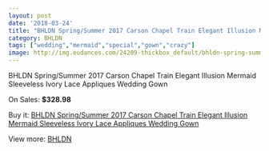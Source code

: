 ```yaml
---
layout: post
date: '2018-03-24'
title: "BHLDN Spring/Summer 2017 Carson Chapel Train Elegant Illusion Mermaid Sleeveless Ivory Lace Appliques Wedding Gown"
category: BHLDN
tags: ["wedding","mermaid","special","gown","crazy"]
image: http://img.eudances.com/24209-thickbox_default/bhldn-spring-summer-2017-carson-chapel-train-elegant-illusion-mermaid-sleeveless-ivory-lace-appliques-wedding-gown.jpg
---
```

BHLDN Spring/Summer 2017 Carson Chapel Train Elegant Illusion Mermaid Sleeveless Ivory Lace Appliques Wedding Gown

On Sales: **$328.98**
<a href="https://www.eudances.com/en/bhldn/8051-bhldn-spring-summer-2017-carson-chapel-train-elegant-illusion-mermaid-sleeveless-ivory-lace-appliques-wedding-gown.html"><amp-img layout="responsive" width="600" height="600" src="//img.eudances.com/24209-thickbox_default/bhldn-spring-summer-2017-carson-chapel-train-elegant-illusion-mermaid-sleeveless-ivory-lace-appliques-wedding-gown.jpg" alt="BHLDN Spring/Summer 2017 Carson Chapel Train Elegant Illusion Mermaid Sleeveless Ivory Lace Appliques Wedding Gown 0" /></a>
<a href="https://www.eudances.com/en/bhldn/8051-bhldn-spring-summer-2017-carson-chapel-train-elegant-illusion-mermaid-sleeveless-ivory-lace-appliques-wedding-gown.html"><amp-img layout="responsive" width="600" height="600" src="//img.eudances.com/24215-thickbox_default/bhldn-spring-summer-2017-carson-chapel-train-elegant-illusion-mermaid-sleeveless-ivory-lace-appliques-wedding-gown.jpg" alt="BHLDN Spring/Summer 2017 Carson Chapel Train Elegant Illusion Mermaid Sleeveless Ivory Lace Appliques Wedding Gown 1" /></a>
<a href="https://www.eudances.com/en/bhldn/8051-bhldn-spring-summer-2017-carson-chapel-train-elegant-illusion-mermaid-sleeveless-ivory-lace-appliques-wedding-gown.html"><amp-img layout="responsive" width="600" height="600" src="//img.eudances.com/24214-thickbox_default/bhldn-spring-summer-2017-carson-chapel-train-elegant-illusion-mermaid-sleeveless-ivory-lace-appliques-wedding-gown.jpg" alt="BHLDN Spring/Summer 2017 Carson Chapel Train Elegant Illusion Mermaid Sleeveless Ivory Lace Appliques Wedding Gown 2" /></a>
<a href="https://www.eudances.com/en/bhldn/8051-bhldn-spring-summer-2017-carson-chapel-train-elegant-illusion-mermaid-sleeveless-ivory-lace-appliques-wedding-gown.html"><amp-img layout="responsive" width="600" height="600" src="//img.eudances.com/24213-thickbox_default/bhldn-spring-summer-2017-carson-chapel-train-elegant-illusion-mermaid-sleeveless-ivory-lace-appliques-wedding-gown.jpg" alt="BHLDN Spring/Summer 2017 Carson Chapel Train Elegant Illusion Mermaid Sleeveless Ivory Lace Appliques Wedding Gown 3" /></a>
<a href="https://www.eudances.com/en/bhldn/8051-bhldn-spring-summer-2017-carson-chapel-train-elegant-illusion-mermaid-sleeveless-ivory-lace-appliques-wedding-gown.html"><amp-img layout="responsive" width="600" height="600" src="//img.eudances.com/24212-thickbox_default/bhldn-spring-summer-2017-carson-chapel-train-elegant-illusion-mermaid-sleeveless-ivory-lace-appliques-wedding-gown.jpg" alt="BHLDN Spring/Summer 2017 Carson Chapel Train Elegant Illusion Mermaid Sleeveless Ivory Lace Appliques Wedding Gown 4" /></a>
<a href="https://www.eudances.com/en/bhldn/8051-bhldn-spring-summer-2017-carson-chapel-train-elegant-illusion-mermaid-sleeveless-ivory-lace-appliques-wedding-gown.html"><amp-img layout="responsive" width="600" height="600" src="//img.eudances.com/24211-thickbox_default/bhldn-spring-summer-2017-carson-chapel-train-elegant-illusion-mermaid-sleeveless-ivory-lace-appliques-wedding-gown.jpg" alt="BHLDN Spring/Summer 2017 Carson Chapel Train Elegant Illusion Mermaid Sleeveless Ivory Lace Appliques Wedding Gown 5" /></a>
<a href="https://www.eudances.com/en/bhldn/8051-bhldn-spring-summer-2017-carson-chapel-train-elegant-illusion-mermaid-sleeveless-ivory-lace-appliques-wedding-gown.html"><amp-img layout="responsive" width="600" height="600" src="//img.eudances.com/24210-thickbox_default/bhldn-spring-summer-2017-carson-chapel-train-elegant-illusion-mermaid-sleeveless-ivory-lace-appliques-wedding-gown.jpg" alt="BHLDN Spring/Summer 2017 Carson Chapel Train Elegant Illusion Mermaid Sleeveless Ivory Lace Appliques Wedding Gown 6" /></a>

Buy it: [BHLDN Spring/Summer 2017 Carson Chapel Train Elegant Illusion Mermaid Sleeveless Ivory Lace Appliques Wedding Gown](https://www.eudances.com/en/bhldn/8051-bhldn-spring-summer-2017-carson-chapel-train-elegant-illusion-mermaid-sleeveless-ivory-lace-appliques-wedding-gown.html "BHLDN Spring/Summer 2017 Carson Chapel Train Elegant Illusion Mermaid Sleeveless Ivory Lace Appliques Wedding Gown")

View more: [BHLDN](https://www.eudances.com/en/124-bhldn "BHLDN")